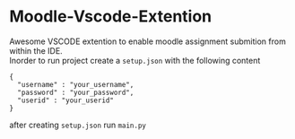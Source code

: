 # Moodle-Vscode-Extention
Awesome VSCODE extention to enable moodle assignment submition from within the IDE.<br>
Inorder to run project create a `setup.json` with the following content
```
{
  "username" : "your_username",
  "password" : "your_password",
  "userid" : "your_userid"
}
 ```
 after creating `setup.json` run `main.py`
